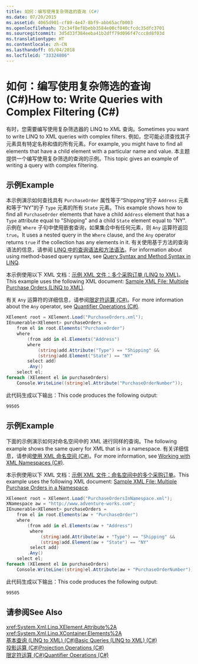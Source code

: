 ```yaml
---
title: 如何：编写使用复杂筛选的查询 (C#)
ms.date: 07/20/2015
ms.assetid: 4065d901-cf89-4e47-8bf9-abb65acfb003
ms.openlocfilehash: 72c34f8ef8bebb3584e00cf040cfcdc35dfc3701
ms.sourcegitcommit: 3d5d33f384eeba41b2dff79d096f47ccc8d8f03d
ms.translationtype: HT
ms.contentlocale: zh-CN
ms.lasthandoff: 05/04/2018
ms.locfileid: "33324806"
---
```

# <a name="how-to-write-queries-with-complex-filtering-c"></a><span data-ttu-id="a0d69-102">如何：编写使用复杂筛选的查询 (C#)</span><span class="sxs-lookup"><span data-stu-id="a0d69-102">How to: Write Queries with Complex Filtering (C#)</span></span>
<span data-ttu-id="a0d69-103">有时，您需要编写使用复杂筛选器的 LINQ to XML 查询。</span><span class="sxs-lookup"><span data-stu-id="a0d69-103">Sometimes you want to write LINQ to XML queries with complex filters.</span></span> <span data-ttu-id="a0d69-104">例如，您可能必须查找其子元素具有特定名称和值的所有元素。</span><span class="sxs-lookup"><span data-stu-id="a0d69-104">For example, you might have to find all elements that have a child element with a particular name and value.</span></span> <span data-ttu-id="a0d69-105">本主题提供一个编写使用复杂筛选的查询的示例。</span><span class="sxs-lookup"><span data-stu-id="a0d69-105">This topic gives an example of writing a query with complex filtering.</span></span>  
  
## <a name="example"></a><span data-ttu-id="a0d69-106">示例</span><span class="sxs-lookup"><span data-stu-id="a0d69-106">Example</span></span>  
 <span data-ttu-id="a0d69-107">本示例演示如何查找具有 `PurchaseOrder` 属性等于“Shipping”的子 `Address` 元素和等于“NY”的子 `Type` 元素的所有 `State` 元素。</span><span class="sxs-lookup"><span data-stu-id="a0d69-107">This example shows how to find all `PurchaseOrder` elements that have a child `Address` element that has a `Type` attribute equal to "Shipping" and a child `State` element equal to "NY".</span></span> <span data-ttu-id="a0d69-108">示例在 `Where` 子句中使用嵌套查询，如果集合中有任何元素，则 `Any` 运算符返回 `true`。</span><span class="sxs-lookup"><span data-stu-id="a0d69-108">It uses a nested query in the `Where` clause, and the `Any` operator returns `true` if the collection has any elements in it.</span></span> <span data-ttu-id="a0d69-109">有关使用基于方法的查询语法的信息，请参阅 [LINQ 中的查询语法和方法语法](../../../../csharp/programming-guide/concepts/linq/query-syntax-and-method-syntax-in-linq.md)。</span><span class="sxs-lookup"><span data-stu-id="a0d69-109">For information about using method-based query syntax, see [Query Syntax and Method Syntax in LINQ](../../../../csharp/programming-guide/concepts/linq/query-syntax-and-method-syntax-in-linq.md).</span></span>  
  
 <span data-ttu-id="a0d69-110">本示例使用以下 XML 文档：[示例 XML 文件：多个采购订单 (LINQ to XML)](../../../../csharp/programming-guide/concepts/linq/sample-xml-file-multiple-purchase-orders-linq-to-xml.md)。</span><span class="sxs-lookup"><span data-stu-id="a0d69-110">This example uses the following XML document: [Sample XML File: Multiple Purchase Orders (LINQ to XML)](../../../../csharp/programming-guide/concepts/linq/sample-xml-file-multiple-purchase-orders-linq-to-xml.md).</span></span>  
  
 <span data-ttu-id="a0d69-111">有关 `Any` 运算符的详细信息，请参阅[限定符运算 (C#)](../../../../csharp/programming-guide/concepts/linq/quantifier-operations.md)。</span><span class="sxs-lookup"><span data-stu-id="a0d69-111">For more information about the `Any` operator, see [Quantifier Operations (C#)](../../../../csharp/programming-guide/concepts/linq/quantifier-operations.md).</span></span>  
  
```csharp  
XElement root = XElement.Load("PurchaseOrders.xml");  
IEnumerable<XElement> purchaseOrders =  
    from el in root.Elements("PurchaseOrder")  
    where   
        (from add in el.Elements("Address")  
        where  
            (string)add.Attribute("Type") == "Shipping" &&  
            (string)add.Element("State") == "NY"  
        select add)  
        .Any()  
    select el;  
foreach (XElement el in purchaseOrders)  
    Console.WriteLine((string)el.Attribute("PurchaseOrderNumber"));  
```  
  
 <span data-ttu-id="a0d69-112">此代码生成以下输出：</span><span class="sxs-lookup"><span data-stu-id="a0d69-112">This code produces the following output:</span></span>  
  
```  
99505  
```  
  
## <a name="example"></a><span data-ttu-id="a0d69-113">示例</span><span class="sxs-lookup"><span data-stu-id="a0d69-113">Example</span></span>  
 <span data-ttu-id="a0d69-114">下面的示例演示如何对命名空间中的 XML 进行同样的查询。</span><span class="sxs-lookup"><span data-stu-id="a0d69-114">The following example shows the same query for XML that is in a namespace.</span></span> <span data-ttu-id="a0d69-115">有关详细信息，请参阅[使用 XML 命名空间 (C#)](../../../../csharp/programming-guide/concepts/linq/working-with-xml-namespaces.md)。</span><span class="sxs-lookup"><span data-stu-id="a0d69-115">For more information, see [Working with XML Namespaces (C#)](../../../../csharp/programming-guide/concepts/linq/working-with-xml-namespaces.md).</span></span>  
  
 <span data-ttu-id="a0d69-116">本示例使用以下 XML 文档：[示例 XML 文件：命名空间中的多个采购订单](../../../../csharp/programming-guide/concepts/linq/sample-xml-file-multiple-purchase-orders-in-a-namespace.md)。</span><span class="sxs-lookup"><span data-stu-id="a0d69-116">This example uses the following XML document: [Sample XML File: Multiple Purchase Orders in a Namespace](../../../../csharp/programming-guide/concepts/linq/sample-xml-file-multiple-purchase-orders-in-a-namespace.md).</span></span>  
  
```csharp  
XElement root = XElement.Load("PurchaseOrdersInNamespace.xml");  
XNamespace aw = "http://www.adventure-works.com";  
IEnumerable<XElement> purchaseOrders =  
    from el in root.Elements(aw + "PurchaseOrder")  
    where  
        (from add in el.Elements(aw + "Address")  
         where  
             (string)add.Attribute(aw + "Type") == "Shipping" &&  
             (string)add.Element(aw + "State") == "NY"  
         select add)  
        .Any()  
    select el;  
foreach (XElement el in purchaseOrders)  
    Console.WriteLine((string)el.Attribute(aw + "PurchaseOrderNumber"));  
```  
  
 <span data-ttu-id="a0d69-117">此代码生成以下输出：</span><span class="sxs-lookup"><span data-stu-id="a0d69-117">This code produces the following output:</span></span>  
  
```  
99505  
```  
  
## <a name="see-also"></a><span data-ttu-id="a0d69-118">请参阅</span><span class="sxs-lookup"><span data-stu-id="a0d69-118">See Also</span></span>  
 <xref:System.Xml.Linq.XElement.Attribute%2A>  
 <xref:System.Xml.Linq.XContainer.Elements%2A>  
 [<span data-ttu-id="a0d69-119">基本查询 (LINQ to XML) (C#)</span><span class="sxs-lookup"><span data-stu-id="a0d69-119">Basic Queries (LINQ to XML) (C#)</span></span>](../../../../csharp/programming-guide/concepts/linq/basic-queries-linq-to-xml.md)  
 [<span data-ttu-id="a0d69-120">投影运算 (C#)</span><span class="sxs-lookup"><span data-stu-id="a0d69-120">Projection Operations (C#)</span></span>](../../../../csharp/programming-guide/concepts/linq/projection-operations.md)  
 [<span data-ttu-id="a0d69-121">限定符运算 (C#)</span><span class="sxs-lookup"><span data-stu-id="a0d69-121">Quantifier Operations (C#)</span></span>](../../../../csharp/programming-guide/concepts/linq/quantifier-operations.md)

